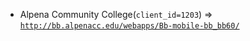  - Alpena Community College(`client_id=1203`) => [`http://bb.alpenacc.edu/webapps/Bb-mobile-bb_bb60/`](http://bb.alpenacc.edu/webapps/Bb-mobile-bb_bb60/)
